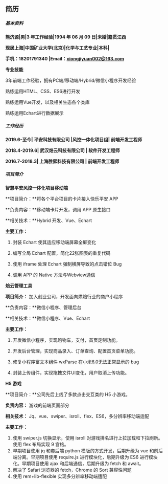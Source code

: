## 简历

##### 基本资料

**熊济源|男|3 年工作经验|1994 年 06 月 09 日|未婚|籍贯江西**

**现居上海|中国矿业大学(北京)|化学与工艺专业|本科|**

**手机：18201791340 |Email：xiongjiyuan002@163.com**



**专业技能**

3年前端工作经验，拥有PC端/移动端/Hybrid/微信小程序开发经验

熟练运用HTML、CSS、ES6进行开发

熟练运用Vue开发，以及相关生态各个类库

熟练运用Echart进行数据展示




##### 工作经历

**2019.6-至今| 平安科技有限公司 |风控一体化项目组| 前端开发工程师**

**2018.4-2019.6| 武汉焙云科技有限公司 | 软件开发工程师**

**2016.7-2018.3| 上海胜熙科技有限公司 | 前端开发工程师**



##### 项目简介

**智慧平安风控一体化项目移动端**

**项目简介：**将各个平台项目的卡片接入快乐平安 APP

**负责内容：**移动端卡片开发，调用 APP 原生接口

**相关技术：**Hybrid 开发、Vue、Echart

**主要工作：**

1. 封装 Echart 使其适应移动端屏幕全屏变化

2. 编写全局 Echart 配置，简化22张图表的重复代码

3. 使用 iframe 处理 Echart 强制横屏导致的点击错位 Bug

4. 调用 APP 的 Native 方法与Webview通信

   

**焙云管理工具**

**项目简介：** 加入创业公司，开发面向烘焙行业的商户小程序

**负责内容：**微信小程序、管理后台

**相关技术：**微信小程序、Vue、Echart

**主要工作：**

1. 开发微信小程序，实现购物车，支付，首页定制功能。

2. 开发后台管理，实现商品录入、订单查询、配置首页菜单功能。

3. 修复小程序富文本组件 wxParse 在小米6.0无法正常显示的 bug

4. 封装上传组件，实现拖拽文件UI变化，用户取消上传功能。

   

**H5 游戏**

**项目简介：**公司先后上线了多款点击交互类的 H5 小游戏。

**负责内容：** 游戏的前端页面部分

**相关技术：** Jq、vue、swiper、isroll、flex、ES6，多分辨率移动端适配

**主要工作：**

1. 使用 swiper.js 切换显示，使用 isroll 对游戏排名进行上拉加载和下拉刷新。使用 flex 布局实现 9 宫格。
2. 早期项目使用 jq 和套后端 python 模版的方式开发，后期升级为 vue 和前后端分离。早期项目使用 require.js 进行模块化，后期升级为 ES6 进行模块化。早期项目使用 ajax 和后端通信，后期升级为 fetch 和 await。
3. 解决了 Safari 浏览器的 fetch，Chrome 的 Sort 兼容性问题
4. 使用 rem+lib-flexible 实现多分辨率移动端适配
